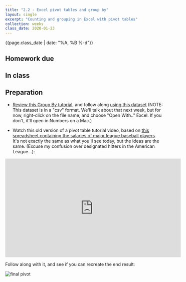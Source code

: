 ```yaml
---
title: "2.2 - Excel pivot tables and group by"
layout: single
excerpt: "Counting and grouping in Excel with pivot tables"
collection: weeks
class_date: 2020-01-23
---
```


{{page.class_date | date: "%A, %B %-d"}}

## Homework due

## In class



## Preparation

* [Review this Group By tutorial](https://github.com/datajtext/DataJournalismTextbook/blob/master/Modules/GroupBy/group_by_with_excel.md), and follow along [using this dataset]({{site.cdocs}}/assets/data/csv/mountainlions.csv) (NOTE: This dataset is in a "csv" format. We'll talk about that next week, but for now, right-click on the file name, and choose "Open With.." Excel. If you don't, it'll open in Numbers on a Mac.)

* Watch this old version of a pivot table tutorial video, based on [this spreadsheet containing the salaries of major league baseball players]({{site.baseurl}}/assets/data/MLB2011.xlsx). It's not exactly the same as what you'll see today, but the ideas are the same. (Excuse my confusion over designated hitters in the American League...):

<iframe width="560" height="315" src="https://www.youtube.com/embed/_rZ6y-e7diw" frameborder="0" allow="autoplay; encrypted-media" allowfullscreen></iframe>

Follow along with it, and see if you can recreate the end result:

![final pivot]({{site.baseurl}}/assets/images/05-xlpivot-salaries.png)
